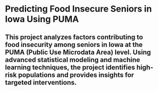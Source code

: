 # Predicting Food Insecure Seniors in Iowa Using PUMA

## This project analyzes factors contributing to food insecurity among seniors in Iowa at the PUMA (Public Use Microdata Area) level. Using advanced statistical modeling and machine learning techniques, the project identifies high-risk populations and provides insights for targeted interventions. 
